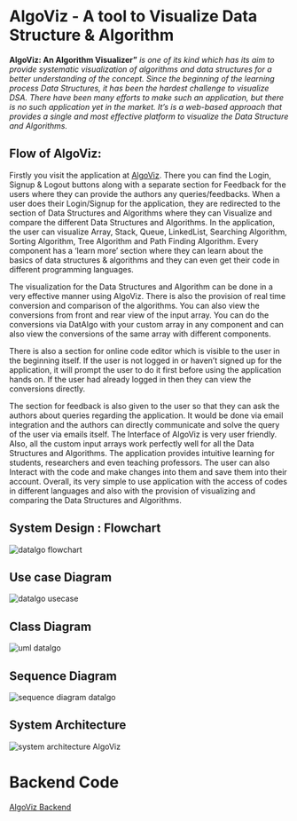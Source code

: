 # AlgoViz - A tool to Visualize Data Structure & Algorithm


**AlgoViz: An Algorithm Visualizer”** _is one of its kind which has its aim to provide systematic visualization of algorithms and data structures for a better understanding of the concept. Since the beginning of the learning process Data Structures, it has been the hardest challenge to visualize DSA. There have been many efforts to make such an application, but there is no such application yet in the market. It’s is a web-based approach that provides a single and most effective platform to visualize the Data Structure and Algorithms._


## Flow of AlgoViz:

Firstly you visit the application at [AlgoViz](https://AlgoViz-7c588.firebaseapp.com/). There you can find the Login, Signup & Logout buttons along with a separate section for Feedback for the users where they can provide the authors any queries/feedbacks.
When a user does their Login/Signup for the application, they are redirected to the section of Data Structures and Algorithms where they can Visualize and compare the different Data Structures and Algorithms. In the application, the user can visualize Array, Stack, Queue, LinkedList, Searching Algorithm, Sorting Algorithm, Tree Algorithm and Path Finding Algorithm. Every component has a ‘learn more’ section where they can learn about the basics of data structures & algorithms and they can even get their code in different programming languages.

The visualization for the Data Structures and Algorithm can be done in a very effective manner using AlgoViz. There is also the provision of real time conversion and comparison of the algorithms. You can also view the conversions from front and rear view of the input array. You can do the conversions via DatAlgo with your custom array in any component and can also view the conversions of the same array with different components.

There is also a section for online code editor which is visible to the user in the beginning itself. If the user is not logged in or haven’t signed up for the application, it will prompt the user to do it first before using the application hands on. If the user had already logged in then they can view the conversions directly.

The section for feedback is also given to the user so that they can ask the authors about queries regarding the application. It would be done via email integration and the authors can directly communicate and solve the query of the user via emails itself.
The Interface of AlgoViz is very user friendly. Also, all the custom input arrays work perfectly well for all the Data Structures and Algorithms. The application provides intuitive learning for students, researchers and even teaching professors. The user can also Interact with the code and make changes into them and save them into their account. Overall, its very simple to use application with the access of codes in different languages and also with the provision of visualizing and comparing the Data Structures and Algorithms.

## System Design : Flowchart

![datalgo flowchart](https://user-images.githubusercontent.com/52107296/118369611-9bac2d80-b5c1-11eb-8748-f3b442d92fa0.jpeg)

## Use case Diagram

![datalgo usecase](https://user-images.githubusercontent.com/52107296/118369684-f3e32f80-b5c1-11eb-9d0e-724535ca5de7.jpeg)

## Class Diagram

![uml datalgo](https://user-images.githubusercontent.com/52107296/118369767-4b819b00-b5c2-11eb-86b1-a324e3cd36f0.jpeg)

## Sequence Diagram

![sequence diagram datalgo](https://user-images.githubusercontent.com/52107296/118369789-62c08880-b5c2-11eb-8c99-f1048989795f.jpeg)

## System Architecture

![system architecture AlgoViz](https://user-images.githubusercontent.com/52107296/118369809-7835b280-b5c2-11eb-99dd-5858c3949f36.jpeg)

# Backend Code

[AlgoViz Backend](https://github.com/WALIULLAHKHANO/AlgoViz-Backend)
